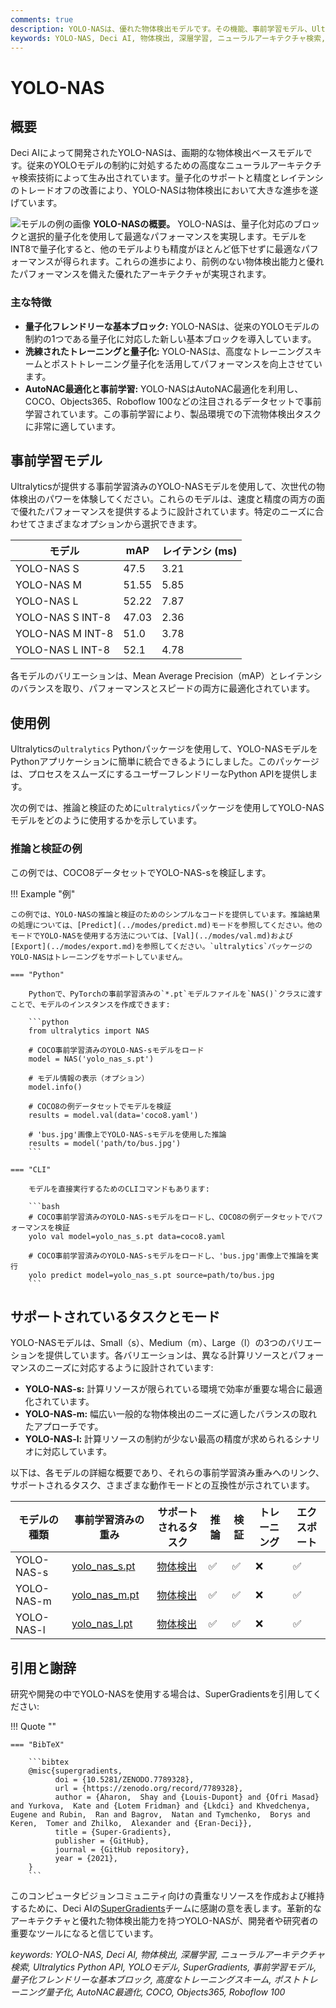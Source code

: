 ```yaml
---
comments: true
description: YOLO-NASは、優れた物体検出モデルです。その機能、事前学習モデル、Ultralytics Python APIの使用法などについて詳しく説明します。
keywords: YOLO-NAS, Deci AI, 物体検出, 深層学習, ニューラルアーキテクチャ検索, Ultralytics Python API, YOLOモデル, 事前学習モデル, 量子化, 最適化, COCO, Objects365, Roboflow 100
---
```


# YOLO-NAS

## 概要

Deci AIによって開発されたYOLO-NASは、画期的な物体検出ベースモデルです。従来のYOLOモデルの制約に対処するための高度なニューラルアーキテクチャ検索技術によって生み出されています。量子化のサポートと精度とレイテンシのトレードオフの改善により、YOLO-NASは物体検出において大きな進歩を遂げています。

![モデルの例の画像](https://learnopencv.com/wp-content/uploads/2023/05/yolo-nas_COCO_map_metrics.png)
**YOLO-NASの概要。** YOLO-NASは、量子化対応のブロックと選択的量子化を使用して最適なパフォーマンスを実現します。モデルをINT8で量子化すると、他のモデルよりも精度がほとんど低下せずに最適なパフォーマンスが得られます。これらの進歩により、前例のない物体検出能力と優れたパフォーマンスを備えた優れたアーキテクチャが実現されます。

### 主な特徴

- **量子化フレンドリーな基本ブロック:** YOLO-NASは、従来のYOLOモデルの制約の1つである量子化に対応した新しい基本ブロックを導入しています。
- **洗練されたトレーニングと量子化:** YOLO-NASは、高度なトレーニングスキームとポストトレーニング量子化を活用してパフォーマンスを向上させています。
- **AutoNAC最適化と事前学習:** YOLO-NASはAutoNAC最適化を利用し、COCO、Objects365、Roboflow 100などの注目されるデータセットで事前学習されています。この事前学習により、製品環境での下流物体検出タスクに非常に適しています。

## 事前学習モデル

Ultralyticsが提供する事前学習済みのYOLO-NASモデルを使用して、次世代の物体検出のパワーを体験してください。これらのモデルは、速度と精度の両方の面で優れたパフォーマンスを提供するように設計されています。特定のニーズに合わせてさまざまなオプションから選択できます。

| モデル           | mAP   | レイテンシ (ms) |
| ---------------- | ----- | --------------- |
| YOLO-NAS S       | 47.5  | 3.21            |
| YOLO-NAS M       | 51.55 | 5.85            |
| YOLO-NAS L       | 52.22 | 7.87            |
| YOLO-NAS S INT-8 | 47.03 | 2.36            |
| YOLO-NAS M INT-8 | 51.0  | 3.78            |
| YOLO-NAS L INT-8 | 52.1  | 4.78            |

各モデルのバリエーションは、Mean Average Precision（mAP）とレイテンシのバランスを取り、パフォーマンスとスピードの両方に最適化されています。

## 使用例

Ultralyticsの`ultralytics` Pythonパッケージを使用して、YOLO-NASモデルをPythonアプリケーションに簡単に統合できるようにしました。このパッケージは、プロセスをスムーズにするユーザーフレンドリーなPython APIを提供します。

次の例では、推論と検証のために`ultralytics`パッケージを使用してYOLO-NASモデルをどのように使用するかを示しています。

### 推論と検証の例

この例では、COCO8データセットでYOLO-NAS-sを検証します。

!!! Example "例"

    この例では、YOLO-NASの推論と検証のためのシンプルなコードを提供しています。推論結果の処理については、[Predict](../modes/predict.md)モードを参照してください。他のモードでYOLO-NASを使用する方法については、[Val](../modes/val.md)および[Export](../modes/export.md)を参照してください。`ultralytics`パッケージのYOLO-NASはトレーニングをサポートしていません。

    === "Python"

        Pythonで、PyTorchの事前学習済みの`*.pt`モデルファイルを`NAS()`クラスに渡すことで、モデルのインスタンスを作成できます:

        ```python
        from ultralytics import NAS

        # COCO事前学習済みのYOLO-NAS-sモデルをロード
        model = NAS('yolo_nas_s.pt')

        # モデル情報の表示（オプション）
        model.info()

        # COCO8の例データセットでモデルを検証
        results = model.val(data='coco8.yaml')

        # 'bus.jpg'画像上でYOLO-NAS-sモデルを使用した推論
        results = model('path/to/bus.jpg')
        ```

    === "CLI"

        モデルを直接実行するためのCLIコマンドもあります:

        ```bash
        # COCO事前学習済みのYOLO-NAS-sモデルをロードし、COCO8の例データセットでパフォーマンスを検証
        yolo val model=yolo_nas_s.pt data=coco8.yaml

        # COCO事前学習済みのYOLO-NAS-sモデルをロードし、'bus.jpg'画像上で推論を実行
        yolo predict model=yolo_nas_s.pt source=path/to/bus.jpg
        ```

## サポートされているタスクとモード

YOLO-NASモデルは、Small（s）、Medium（m）、Large（l）の3つのバリエーションを提供しています。各バリエーションは、異なる計算リソースとパフォーマンスのニーズに対応するように設計されています:

- **YOLO-NAS-s:** 計算リソースが限られている環境で効率が重要な場合に最適化されています。
- **YOLO-NAS-m:** 幅広い一般的な物体検出のニーズに適したバランスの取れたアプローチです。
- **YOLO-NAS-l:** 計算リソースの制約が少ない最高の精度が求められるシナリオに対応しています。

以下は、各モデルの詳細な概要であり、それらの事前学習済み重みへのリンク、サポートされるタスク、さまざまな動作モードとの互換性が示されています。

| モデルの種類 | 事前学習済みの重み                                                                            | サポートされるタスク           | 推論 | 検証 | トレーニング | エクスポート |
| ------------ | --------------------------------------------------------------------------------------------- | ------------------------------ | ---- | ---- | ------------ | ------------ |
| YOLO-NAS-s   | [yolo_nas_s.pt](https://github.com/ultralytics/assets/releases/download/v8.1.0/yolo_nas_s.pt) | [物体検出](../tasks/detect.md) | ✅   | ✅   | ❌           | ✅           |
| YOLO-NAS-m   | [yolo_nas_m.pt](https://github.com/ultralytics/assets/releases/download/v8.1.0/yolo_nas_m.pt) | [物体検出](../tasks/detect.md) | ✅   | ✅   | ❌           | ✅           |
| YOLO-NAS-l   | [yolo_nas_l.pt](https://github.com/ultralytics/assets/releases/download/v8.1.0/yolo_nas_l.pt) | [物体検出](../tasks/detect.md) | ✅   | ✅   | ❌           | ✅           |

## 引用と謝辞

研究や開発の中でYOLO-NASを使用する場合は、SuperGradientsを引用してください:

!!! Quote ""

    === "BibTeX"

        ```bibtex
        @misc{supergradients,
              doi = {10.5281/ZENODO.7789328},
              url = {https://zenodo.org/record/7789328},
              author = {Aharon,  Shay and {Louis-Dupont} and {Ofri Masad} and Yurkova,  Kate and {Lotem Fridman} and {Lkdci} and Khvedchenya,  Eugene and Rubin,  Ran and Bagrov,  Natan and Tymchenko,  Borys and Keren,  Tomer and Zhilko,  Alexander and {Eran-Deci}},
              title = {Super-Gradients},
              publisher = {GitHub},
              journal = {GitHub repository},
              year = {2021},
        }
        ```

このコンピュータビジョンコミュニティ向けの貴重なリソースを作成および維持するために、Deci AIの[SuperGradients](https://github.com/Deci-AI/super-gradients/)チームに感謝の意を表します。革新的なアーキテクチャと優れた物体検出能力を持つYOLO-NASが、開発者や研究者の重要なツールになると信じています。

_keywords: YOLO-NAS, Deci AI, 物体検出, 深層学習, ニューラルアーキテクチャ検索, Ultralytics Python API, YOLOモデル, SuperGradients, 事前学習モデル, 量子化フレンドリーな基本ブロック, 高度なトレーニングスキーム, ポストトレーニング量子化, AutoNAC最適化, COCO, Objects365, Roboflow 100_
